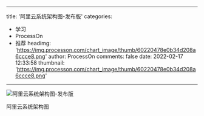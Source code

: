 
---
title: '阿里云系统架构图-发布版'
categories: 
 - 学习
 - ProcessOn
 - 推荐
headimg: 'https://img.processon.com/chart_image/thumb/60220478e0b34d208a6ccce8.png'
author: ProcessOn
comments: false
date: 2022-02-17 12:33:58
thumbnail: 'https://img.processon.com/chart_image/thumb/60220478e0b34d208a6ccce8.png'
---

<div>   
<img class="thumb" alt="阿里云系统架构图-发布版" src="https://img.processon.com/chart_image/thumb/60220478e0b34d208a6ccce8.png" referrerpolicy="no-referrer">
<p>阿里云系统架构图</p>  
</div>
            